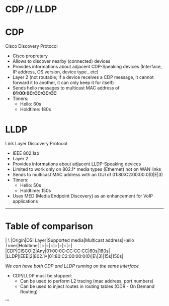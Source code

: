   # CDP // LLDP
  
  # CDP
  Cisco Discovery Protocol 
  
  * Cisco propretary
  * Allows to discover nearby (connected) devices
  * Provides informations about adjacent CDP-Speaking devices (Interface, IP address, OS version, device type...etc)
  * Layer 2 (not routable; if a device receives a CDP message, it cannot forward it to another, it can only keep it for itself)
  * Sends hello messages to multicast MAC address of **01:00:0C:CC:CC:CC**
  * Timers:
    * Hello: 60s
    * Holdtime: 180s
  
  
  # LLDP
  Link Layer Discovery Protocol
  
  * IEEE 802.1ab
  * Layer 2
  * Provides informations about adjacent LLDP-Speaking devices
  * Limited to work only on 802.1* media types (Ethernet) not on WAN links
  * Sends to multicast MAC address with an OUI of 01:80:C2:00:00:0(0|E|3)
  * Timers:
    * Hello: 50s
    * Holdtime: 150s
  * Uses MED (Media Endpoint Discovery) as an enhancement for VoIP applications
  
  ---
  # Table of comparison 
  
  | \\ |Origin|OSI Layer|Supported media|Multicast address|Hello Timer|Holdtime|
  |=|=|=|=|=|=|=|
  |CDP|CISCO|2|Any|01:00:0C:CC:CC:CC|60s|180s|
  |LLDP|IEEE|2|802.1$*$|01:80:C2:00:00:0(0\\|E\\|3)|15s|150s|
  
  *We can have both CDP and LLDP running on the same interface*
  
  * CDP/LLDP must be stopped: 
    * Can be used to perform L2 tracing (mac address, port numbers)
    * Can be used to inject routes in routing tables (ODR - On Demand Routing)
  
'''
